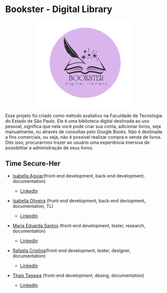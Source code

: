 # Bookster - Digital Library
<p align="center">
  <img src="https://github.com/Iaguiar-c/Library/blob/master/bannerBookster%20(1).png" alt="Logo da Aplicação" width="300">
</p>

Esse projeto foi criado como método avaliativo na Faculdade de Tecnologia do Estado de São Paulo. Ele é uma biblioteca digital destinada ao uso pessoal, significa que nela você pode criar sua conta, adicionar livros, seja manualmente, ou através de consultas pelo Google Books. Não é destinada a fins comerciais, ou seja, não é possível realizar compra e venda de livros. Dito isso, procurarmos trazer ao usuário uma experiência imersiva de possibilitar a administração de seus livros.

## Time Secure-Her

* [Isabella Aguiar](https://github.com/zacharyjbaldwin)​ (front-end development, back-end development, documentation)
  * [LinkedIn](https://www.linkedin.com/in/isabella-aguiar-bb5a41248/)
    
* [Isabella Oliveira](https://github.com/isabellacoliveira)​ (front-end development, back-end devlopment, documentation, TL)
  * [LinkedIn](https://www.linkedin.com/in/isabella-cruz-de-oliveira-b761b7233?utm_source=share&utm_campaign=share_via&utm_content=profile&utm_medium=ios_app)
    
* [Maria Eduarda Santos](https://github.com/Mariajesus65) (front-end development, tester, research, documentation)
  * [LinkedIn](https://www.linkedin.com/in/maria-eduarda-de-jesus-b24b86200?trk=contact-info)
    
* [Rafaela Cristina](https://github.com/rafaela-css)​ (front-end development, tester, designer, documentation)
  * [LinkedIn](https://www.linkedin.com/in/rafaela-css?utm_source=share&utm_campaign=share_via&utm_content=profile&utm_medium=android_app)
    
* [Thaís Tagawa](https://github.com/ThaisYassue) (front-end development, desing, documentation)
  * [LinkedIn](https://www.linkedin.com/in/tha%C3%ADs-tagawa/)
